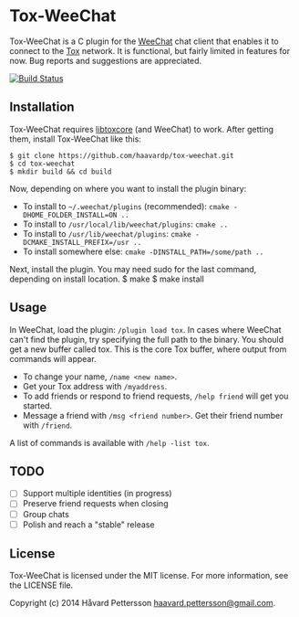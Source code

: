 Tox-WeeChat
===========
Tox-WeeChat is a C plugin for the [WeeChat][1] chat client that enables it to connect to the [Tox][2] network. It is functional, but fairly limited in features for now. Bug reports and suggestions are appreciated.

[![Build Status](https://travis-ci.org/haavardp/tox-weechat.svg?branch=master)](https://travis-ci.org/haavardp/tox-weechat)

Installation
------------
Tox-WeeChat requires [libtoxcore][3] (and WeeChat) to work. After getting them, install Tox-WeeChat like this:

    $ git clone https://github.com/haavardp/tox-weechat.git
    $ cd tox-weechat
    $ mkdir build && cd build

Now, depending on where you want to install the plugin binary:
 - To install to `~/.weechat/plugins` (recommended): `cmake -DHOME_FOLDER_INSTALL=ON ..`
 - To install to `/usr/local/lib/weechat/plugins`: `cmake ..`
 - To install to `/usr/lib/weechat/plugins`: `cmake -DCMAKE_INSTALL_PREFIX=/usr ..`
 - To install somewhere else: `cmake -DINSTALL_PATH=/some/path ..`

Next, install the plugin. You may need sudo for the last command, depending on install location.
    $ make
    $ make install

Usage
-----
In WeeChat, load the plugin: `/plugin load tox`. In cases where WeeChat can't find the plugin, try specifying the full path to the binary. You should get a new buffer called tox. This is the core Tox buffer, where output from commands will appear.

 - To change your name, `/name <new name>`.
 - Get your Tox address with `/myaddress`.
 - To add friends or respond to friend requests, `/help friend` will get you started.
 - Message a friend with `/msg <friend number>`. Get their friend number with `/friend`.

A list of commands is available with `/help -list tox`.

TODO
----
 - [ ] Support multiple identities (in progress)
 - [ ] Preserve friend requests when closing
 - [ ] Group chats
 - [ ] Polish and reach a "stable" release

License
---------
Tox-WeeChat is licensed under the MIT license. For more information, see the LICENSE file.

Copyright (c) 2014 Håvard Pettersson <haavard.pettersson@gmail.com>.

[1]: http://weechat.org
[2]: http://tox.im
[3]: https://github.com/irungentoo/toxcore

